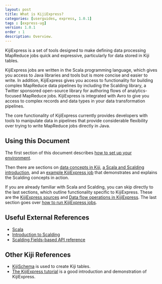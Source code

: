```yaml
---
layout: post
title: What is KijiExpress?
categories: [userguides, express, 1.0.1]
tags : [express-ug]
version: 1.0.1
order : 1
description: Overview.
---
```


KijiExpress is a set of tools designed to make defining data processing MapReduce jobs quick and
expressive, particularly for data stored in Kiji tables.

KijiExpress jobs are written in the Scala programming language, which gives you access to
Java libraries and tools but is more concise and easier to write. In addition, KijiExpress
gives you access to functionality for building complex MapReduce data pipelines by
including the Scalding library, a Twitter sponsored open-source library for authoring
flows of analytics-focused MapReduce jobs. KijiExpress is integrated with Avro to give
you access to complex records and data types in your data transformation pipelines.

The core functionality of KijiExpress currently provides developers with tools
to manipulate data in pipelines that provide considerable flexibility over
trying to write MapReduce jobs directly in Java.

## Using this Document

The first section of this document describes [how to set up your
environment]({{site.userguide_express_1_0_1}}/setup).

Then there are sections on [data concepts in
Kiji]({{site.userguide_express_1_0_1}}/data-concepts), [a Scala and Scalding
introduction]({{site.userguide_express_1_0_1}}/basic-scala-scalding), and an [example KijiExpress
job]({{site.userguide_express_1_0_1}}/example-job) that demonstrates and explains the Scalding
concepts in action.

If you are already familiar with Scala and Scalding, you can skip directly to the last sections,
which outline functionality specific to KijiExpress.  These are the [KijiExpress
sources]({{site.userguide_express_1_0_1}}/kiji-sources) and [Data flow operations in
KijiExpress]({{site.userguide_express_1_0_1}}/data-flow-ops).  The last section goes over [how to
run KijiExpress jobs]({{site.userguide_express_1_0_1}}/running-jobs).

## Useful External References

* [Scala](http://www.scala-lang.org/documentation/)
* [Introduction to
  Scalding](https://github.com/twitter/scalding/wiki/Getting-Started#wordcount-in-scalding)
* [Scalding Fields-based API
  reference](https://github.com/twitter/scalding/wiki/Fields-based-API-Reference)

## Other Kiji References

* [KijiSchema]({{site.userguide_schema_1_3_6}}/kiji-schema-overview) is used to
  create Kiji tables.
* [The KijiExpress tutorial]({{site.tutorial_express_devel}}/express-overview) is a good
  introduction and demonstration of KijiExpress.
